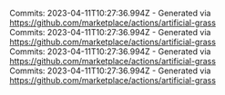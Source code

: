 Commits: 2023-04-11T10:27:36.994Z - Generated via https://github.com/marketplace/actions/artificial-grass
<br>
Commits: 2023-04-11T10:27:36.994Z - Generated via https://github.com/marketplace/actions/artificial-grass
<br>
Commits: 2023-04-11T10:27:36.994Z - Generated via https://github.com/marketplace/actions/artificial-grass
<br>
Commits: 2023-04-11T10:27:36.994Z - Generated via https://github.com/marketplace/actions/artificial-grass
<br>
